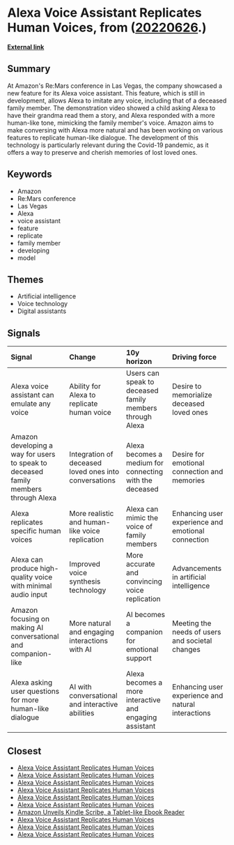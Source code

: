 # __Alexa Voice Assistant Replicates Human Voices__, from ([20220626](https://kghosh.substack.com/p/20220626).)

__[External link](https://www.cnbc.com/2022/06/22/amazon-demonstrates-alexa-mimicking-the-voice-of-a-deceased-relative.html)__



## Summary

At Amazon's Re:Mars conference in Las Vegas, the company showcased a new feature for its Alexa voice assistant. This feature, which is still in development, allows Alexa to imitate any voice, including that of a deceased family member. The demonstration video showed a child asking Alexa to have their grandma read them a story, and Alexa responded with a more human-like tone, mimicking the family member's voice. Amazon aims to make conversing with Alexa more natural and has been working on various features to replicate human-like dialogue. The development of this technology is particularly relevant during the Covid-19 pandemic, as it offers a way to preserve and cherish memories of lost loved ones.

## Keywords

* Amazon
* Re:Mars conference
* Las Vegas
* Alexa
* voice assistant
* feature
* replicate
* family member
* developing
* model

## Themes

* Artificial intelligence
* Voice technology
* Digital assistants

## Signals

| Signal                                                                              | Change                                                | 10y horizon                                              | Driving force                                      |
|:------------------------------------------------------------------------------------|:------------------------------------------------------|:---------------------------------------------------------|:---------------------------------------------------|
| Alexa voice assistant can emulate any voice                                         | Ability for Alexa to replicate human voice            | Users can speak to deceased family members through Alexa | Desire to memorialize deceased loved ones          |
| Amazon developing a way for users to speak to deceased family members through Alexa | Integration of deceased loved ones into conversations | Alexa becomes a medium for connecting with the deceased  | Desire for emotional connection and memories       |
| Alexa replicates specific human voices                                              | More realistic and human-like voice replication       | Alexa can mimic the voice of family members              | Enhancing user experience and emotional connection |
| Alexa can produce high-quality voice with minimal audio input                       | Improved voice synthesis technology                   | More accurate and convincing voice replication           | Advancements in artificial intelligence            |
| Amazon focusing on making AI conversational and companion-like                      | More natural and engaging interactions with AI        | AI becomes a companion for emotional support             | Meeting the needs of users and societal changes    |
| Alexa asking user questions for more human-like dialogue                            | AI with conversational and interactive abilities      | Alexa becomes a more interactive and engaging assistant  | Enhancing user experience and natural interactions |

## Closest

* [Alexa Voice Assistant Replicates Human Voices](95a21e5407df1f9dfe1f323e5a827e94)
* [Alexa Voice Assistant Replicates Human Voices](95a21e5407df1f9dfe1f323e5a827e94)
* [Alexa Voice Assistant Replicates Human Voices](95a21e5407df1f9dfe1f323e5a827e94)
* [Alexa Voice Assistant Replicates Human Voices](95a21e5407df1f9dfe1f323e5a827e94)
* [Alexa Voice Assistant Replicates Human Voices](95a21e5407df1f9dfe1f323e5a827e94)
* [Alexa Voice Assistant Replicates Human Voices](95a21e5407df1f9dfe1f323e5a827e94)
* [Amazon Unveils Kindle Scribe, a Tablet-like Ebook Reader](69637dcd83c48ebde0610a61a27b1989)
* [Alexa Voice Assistant Replicates Human Voices](95a21e5407df1f9dfe1f323e5a827e94)
* [Alexa Voice Assistant Replicates Human Voices](95a21e5407df1f9dfe1f323e5a827e94)
* [Alexa Voice Assistant Replicates Human Voices](95a21e5407df1f9dfe1f323e5a827e94)